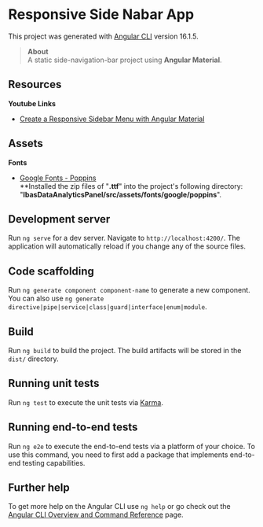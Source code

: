 # Responsive Side Nabar App

This project was generated with [Angular CLI](https://github.com/angular/angular-cli) version 16.1.5.

> **About** <br>
A static side-navigation-bar project using **Angular Material**.

## Resources
**Youtube Links**
- [Create a Responsive Sidebar Menu with Angular Material](https://www.youtube.com/watch?v=4CYuOiRHHA8)

## Assets
**Fonts**
- [Google Fonts - Poppins](https://fonts.google.com/specimen/Poppins) <br>
**Installed the zip files of "__.ttf__" into the project's following directory: "__IbasDataAnalyticsPanel/src/assets/fonts/google/poppins__".

## Development server

Run `ng serve` for a dev server. Navigate to `http://localhost:4200/`. The application will automatically reload if you change any of the source files.

## Code scaffolding

Run `ng generate component component-name` to generate a new component. You can also use `ng generate directive|pipe|service|class|guard|interface|enum|module`.

## Build

Run `ng build` to build the project. The build artifacts will be stored in the `dist/` directory.

## Running unit tests

Run `ng test` to execute the unit tests via [Karma](https://karma-runner.github.io).

## Running end-to-end tests

Run `ng e2e` to execute the end-to-end tests via a platform of your choice. To use this command, you need to first add a package that implements end-to-end testing capabilities.

## Further help

To get more help on the Angular CLI use `ng help` or go check out the [Angular CLI Overview and Command Reference](https://angular.io/cli) page.
